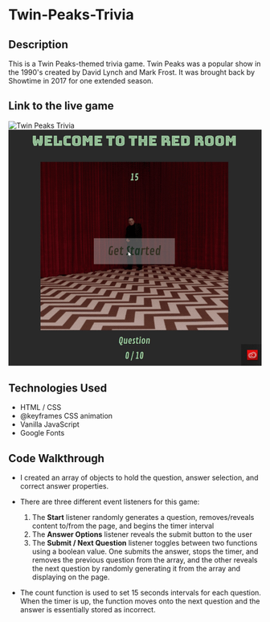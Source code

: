 # Twin-Peaks-Trivia

## Description
This is a Twin Peaks-themed trivia game. Twin Peaks was a popular show in the 1990's created by David Lynch and Mark Frost. It was brought back by Showtime in 2017 for one extended season.


## Link to the live game
![Twin Peaks Trivia](https://mpaitgt.github.io/Twin-Peaks-Trivia/)
![](trivia-gif.gif)


## Technologies Used
- HTML / CSS
- @keyframes CSS animation
- Vanilla JavaScript
- Google Fonts

## Code Walkthrough
- I created an array of objects to hold the question, answer selection, and correct answer properties.

- There are three different event listeners for this game:
    1. The __Start__ listener randomly generates a question, removes/reveals content to/from the page, and begins the timer interval
    2. The __Answer Options__ listener reveals the submit button to the user
    3. The __Submit / Next Question__ listener toggles between two functions using a boolean value. One submits the answer, stops the timer, and removes the previous question from the array, and the other reveals the next question by randomly generating it from the array and displaying on the page.

- The count function is used to set 15 seconds intervals for each question. When the timer is up, the function moves onto the next question and the answer is essentially stored as incorrect.